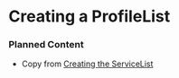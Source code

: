 # Creating a ProfileList

### Planned Content
* Copy from [Creating the ServiceList](../CreatingServiceList/CreatingServiceList.md)
